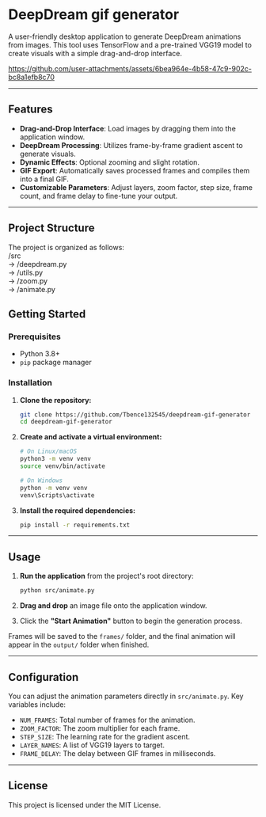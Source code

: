 # DeepDream gif generator

A user-friendly desktop application to generate DeepDream animations from images. This tool uses TensorFlow and a pre-trained VGG19 model to create visuals with a simple drag-and-drop interface.




https://github.com/user-attachments/assets/6bea964e-4b58-47c9-902c-bc8a1efb8c70




---

## Features

-   **Drag-and-Drop Interface**: Load images by dragging them into the application window.
-   **DeepDream Processing**: Utilizes frame-by-frame gradient ascent to generate visuals.
-   **Dynamic Effects**: Optional zooming and slight rotation.
-   **GIF Export**: Automatically saves processed frames and compiles them into a final GIF.
-   **Customizable Parameters**: Adjust layers, zoom factor, step size, frame count, and frame delay to fine-tune your output.

---


## Project Structure

The project is organized as follows:  
/src  
-> /deepdream.py  
-> /utils.py  
-> /zoom.py  
-> /animate.py  

## Getting Started

### Prerequisites

* Python 3.8+
* `pip` package manager

### Installation

1.  **Clone the repository:**
    ```bash
    git clone https://github.com/Tbence132545/deepdream-gif-generator
    cd deepdream-gif-generator
    ```

2.  **Create and activate a virtual environment:**
    ```bash
    # On Linux/macOS
    python3 -m venv venv
    source venv/bin/activate

    # On Windows
    python -m venv venv
    venv\Scripts\activate
    ```

3.  **Install the required dependencies:**
    ```bash
    pip install -r requirements.txt
    ```

---

## Usage

1.  **Run the application** from the project's root directory:
    ```bash
    python src/animate.py
    ```

2.  **Drag and drop** an image file onto the application window.

3.  Click the **"Start Animation"** button to begin the generation process.

Frames will be saved to the `frames/` folder, and the final animation will appear in the `output/` folder when finished.

---

## Configuration

You can adjust the animation parameters directly in `src/animate.py`. Key variables include:

-   `NUM_FRAMES`: Total number of frames for the animation.
-   `ZOOM_FACTOR`: The zoom multiplier for each frame.
-   `STEP_SIZE`: The learning rate for the gradient ascent.
-   `LAYER_NAMES`: A list of VGG19 layers to target.
-   `FRAME_DELAY`: The delay between GIF frames in milliseconds.

---

## License

This project is licensed under the MIT License.
  

